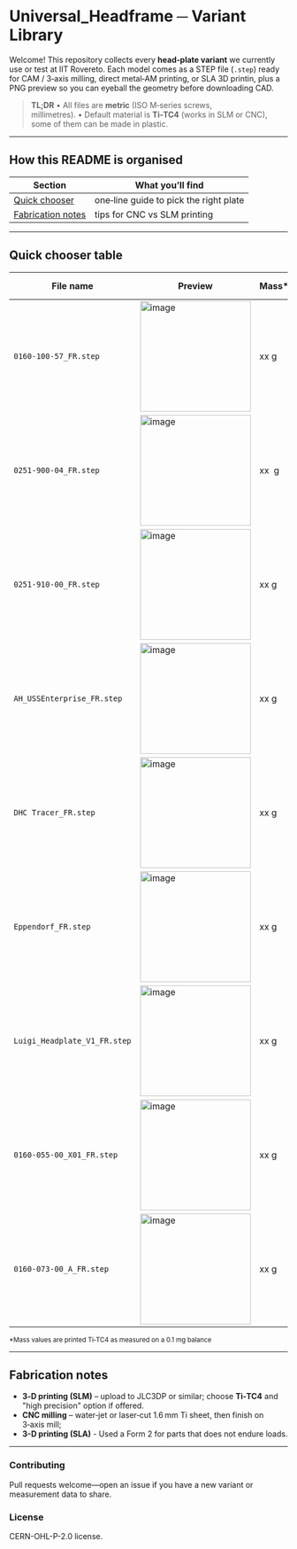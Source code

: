 # Universal\_Headframe ─ Variant Library 
Welcome!  This repository collects every **head‑plate variant** we currently use or test at IIT Rovereto.  Each model comes as a STEP file (`.step`) ready for CAM / 3‑axis milling, direct metal‑AM printing, or SLA 3D printin, plus a PNG preview so you can eyeball the geometry before downloading CAD.

> **TL;DR**  • All files are **metric** (ISO M‑series screws, millimetres). • Default material is **Ti‑TC4** (works in SLM or CNC), some of them can be made in plastic.

---

## How this README is organised

| Section                                 | What you’ll find                              |
| --------------------------------------- | --------------------------------------------- |
| [Quick chooser](#quick-chooser-table)   | one‑line guide to pick the right plate        |
| [Fabrication notes](#fabrication-notes) | tips for CNC vs SLM printing                  |

---

## Quick chooser table

| File name                    | Preview                                           | Mass\* | Aperture Ø | Typical use‑case                                                         |
| ---------------------------- | ------------------------------------------------- | ------ | ---------- | ------------------------------------------------------------------------ |
| `0160-100-57_FR.step`        |<img width="200" height="200" alt="image" src="https://github.com/user-attachments/assets/d9629387-1684-4be4-83f3-da9fcd6184ba" /> | xx g | x mm       | **Flat, lightweight** Ti plate for chronic Neuropixels recordings        |
| `0251-900-04_FR.step`        |<img width="200" height="200" alt="image" src="https://github.com/user-attachments/assets/737602b0-636a-4b25-b1ce-7d8e50378b73" />| xx  g | x mm       | **Skull‑contoured** version for reduced profile under wide‑field scopes  |
| `0251-910-00_FR.step`        |<img width="200" height="200" alt="image" src="https://github.com/user-attachments/assets/52fde1f3-948a-418d-be3b-6fbe77c8fc69" />| xx g | x mm      | **Large‑window** plate for mesoscope & wide FOV 2‑P                      |
| `AH_USSEnterprise_FR.step`   |<img width="200" height="200" alt="image" src="https://github.com/user-attachments/assets/b2470306-d3b9-465a-a05c-f2e43692bdff" />| xx g | x mm      | **Skull‑contoured** geometry—full compatibility, acute imaging |
| `DHC Tracer_FR.step`         |<img width="200" height="200" alt="image" src="https://github.com/user-attachments/assets/56db0925-8883-4969-b1a7-c4388b0afbe0" />| xx g | x mm       | for tracer        			           |
| `Eppendorf_FR.step`          |<img width="200" height="200" alt="image" src="https://github.com/user-attachments/assets/45404b41-67d2-434d-981d-b1479ca10d60" />| xx g | x mm       | Plate with keyed seat for Eppendorf to insert NP2 shanks            |
| `Luigi_Headplate_V1_FR.step` |<img width="200" height="200" alt="image" src="https://github.com/user-attachments/assets/6ceb3b4a-dbaf-4a54-848c-202b832a638d" />| xx g | x mm       | **Front attached** Luigi variant                   |
| `0160-055-00_X01_FR.step`    |<img width="200" height="200" alt="image" src="https://github.com/user-attachments/assets/b7f07272-9334-41a1-8d5c-6cd5b2c36aa6" />| xx g | x mm       | **Dual‑probe** variant—clearance slots for bilateral NP2                 |
| `0160-073-00_A_FR.step`      |<img width="200" height="200" alt="image" src="https://github.com/user-attachments/assets/6c8d0bb0-3c38-4c7e-b21b-645305a426ff" />| xx g | x mm       | **FUS‑ready**: recessed window for 15 MHz transducer alignment           |

<sub>\*Mass values are printed Ti‑TC4 as measured on a 0.1 mg balance</sub>

---

## Fabrication notes

* **3‑D printing (SLM)** – upload to JLC3DP or similar; choose **Ti‑TC4** and "high precision" option if offered.
* **CNC milling** – water‑jet or laser‑cut 1.6 mm Ti sheet, then finish on 3‑axis mill;
* **3-D printing  (SLA)** - Used a Form 2 for parts that does not endure loads.

---


### Contributing

Pull requests welcome—open an issue if you have a new variant or measurement data to share.

### License

CERN-OHL-P-2.0 license.
